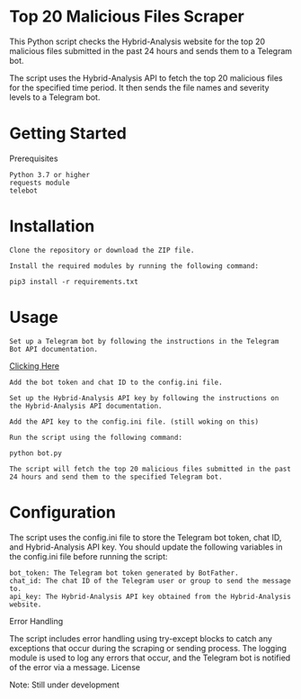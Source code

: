 # Top 20 Malicious Files Scraper

This Python script checks the Hybrid-Analysis website for the top 20 malicious files submitted in the past 24 hours and sends them to a Telegram bot.

The script uses the Hybrid-Analysis API to fetch the top 20 malicious files for the specified time period. It then sends the file names and severity levels to a Telegram bot.

# Getting Started
Prerequisites

    Python 3.7 or higher
    requests module
    telebot

# Installation

    Clone the repository or download the ZIP file.

    Install the required modules by running the following command:

    pip3 install -r requirements.txt

# Usage

    Set up a Telegram bot by following the instructions in the Telegram Bot API documentation.
[Clicking Here](https://blog.devgenius.io/how-to-set-up-your-telegram-bot-using-botfather-fd1896d68c02)
    
    
    Add the bot token and chat ID to the config.ini file.

    Set up the Hybrid-Analysis API key by following the instructions on the Hybrid-Analysis API documentation.

    Add the API key to the config.ini file. (still woking on this)

    Run the script using the following command:

    python bot.py

    The script will fetch the top 20 malicious files submitted in the past 24 hours and send them to the specified Telegram bot.

# Configuration

The script uses the config.ini file to store the Telegram bot token, chat ID, and Hybrid-Analysis API key. You should update the following variables in the config.ini file before running the script:

    bot_token: The Telegram bot token generated by BotFather.
    chat_id: The chat ID of the Telegram user or group to send the message to.
    api_key: The Hybrid-Analysis API key obtained from the Hybrid-Analysis website.

Error Handling

The script includes error handling using try-except blocks to catch any exceptions that occur during the scraping or sending process. The logging module is used to log any errors that occur, and the Telegram bot is notified of the error via a message.
License


Note: Still under development 
